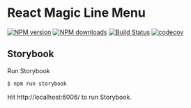 # React Magic Line Menu

[![NPM version](https://img.shields.io/npm/v/react-magic-line-menu.svg?style=flat-square)](https://npmjs.com/package/react-magic-line-menu) [![NPM downloads](https://img.shields.io/npm/dm/react-magic-line-menu.svg?style=flat-square)](https://npmjs.com/package/react-magic-line-menu) [![Build Status](https://travis-ci.org/sandiiarov/react-magic-line-menu.svg?branch=feature%2Finit)](https://travis-ci.org/sandiiarov/react-magic-line-menu) [![codecov](https://codecov.io/gh/sandiiarov/react-magic-line-menu/branch/feature%2Finit/graph/badge.svg)](https://codecov.io/gh/sandiiarov/react-magic-line-menu)

## Storybook

Run Storybook

```sh
$ npm run storybook
```

Hit http://localhost:6006/ to run Storybook.
